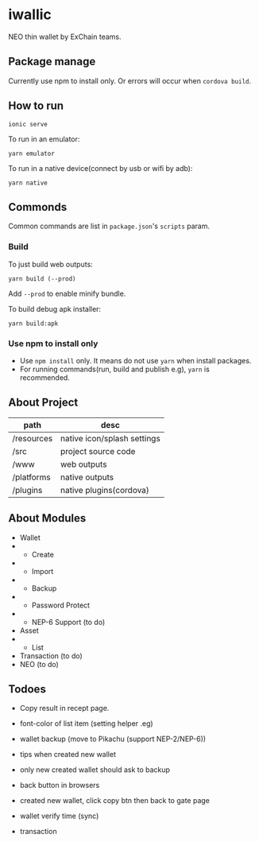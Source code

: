 # iwallic

NEO thin wallet by ExChain teams.

## Package manage

Currently use npm to install only. Or errors will occur when ``cordova build``.

## How to run

```
ionic serve
```

To run in an emulator:

```
yarn emulator
```

To run in a native device(connect by usb or wifi by adb):

```
yarn native
```

## Commonds

Common commands are list in ``package.json``'s ``scripts`` param.

### Build
To just build web outputs:

```
yarn build (--prod)
```

Add ``--prod`` to enable minify bundle.

To build debug apk installer:

```
yarn build:apk
```

### Use npm to install only

* Use ``npm install`` only. It means do not use ``yarn`` when install packages.
* For running commands(run, build and publish e.g), ``yarn`` is recommended.

## About Project

path | desc
-|-
/resources | native icon/splash settings
/src | project source code
/www | web outputs
/platforms | native outputs
/plugins | native plugins(cordova)

## About Modules

* Wallet
* * Create
* * Import
* * Backup
* * Password Protect
* * NEP-6 Support (to do)
* Asset
* * List
* Transaction (to do)
* NEO (to do)

## Todoes

* Copy result in recept page.

* font-color of list item (setting helper .eg)
* wallet backup (move to Pikachu (support NEP-2/NEP-6))
* tips when created new wallet
* only new created wallet should ask to backup
* back button in browsers
* created new wallet, click copy btn then back to gate page

* wallet verify time (sync)
* transaction
